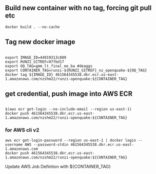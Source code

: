 ## Build new container with no tag, forcing git pull etc
```
docker build . --no-cache
```

## Tag new docker image
```

export IMAGE_ID=44919313c889
export RUNZI_GITREF=97fbd17
export OQ_TAG=gmm_lt_final_ee_ba #deaggs 
export CONTAINER_TAG=runzi-${RUNZI_GITREF}_nz_openquake-${OQ_TAG}
docker tag ${IMAGE_ID} 461564345538.dkr.ecr.us-east-1.amazonaws.com/nzshm22/runzi-openquake:${CONTAINER_TAG}
```

## get credential, push image into AWS ECR

```

$(aws ecr get-login --no-include-email --region us-east-1)
docker push 461564345538.dkr.ecr.us-east-1.amazonaws.com/nzshm22/runzi-openquake:${CONTAINER_TAG}

```

### for AWS cli v2
```
aws ecr get-login-password --region us-east-1 | docker login --username AWS --password-stdin 461564345538.dkr.ecr.us-east-1.amazonaws.com
docker push 461564345538.dkr.ecr.us-east-1.amazonaws.com/nzshm22/runzi-openquake:${CONTAINER_TAG}
```

Update AWS Job Defintion with ${CONTAINER_TAG}
